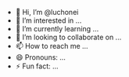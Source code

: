 - 👋 Hi, I’m @luchonei
- 👀 I’m interested in ...
- 🌱 I’m currently learning ...
- 💞️ I’m looking to collaborate on ...
- 📫 How to reach me ...
- 😄 Pronouns: ...
- ⚡ Fun fact: ...

<!---
luchonei/luchonei is a ✨ special ✨ repository because its `README.md` (this file) appears on your GitHub profile.
You can click the Preview link to take a look at your changes.
--->
